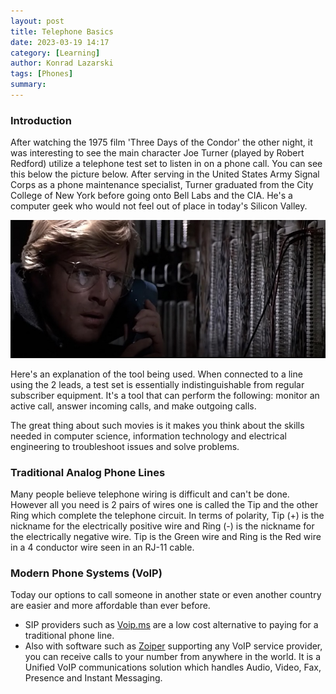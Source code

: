 ```yaml
---
layout: post
title: Telephone Basics
date: 2023-03-19 14:17
category: [Learning]
author: Konrad Lazarski
tags: [Phones]
summary: 
---
```

### Introduction
After watching the 1975 film 'Three Days of the Condor' the other night, it was interesting to see the main character Joe Turner (played by Robert Redford) utilize a telephone test set to listen in on a phone call. You can see this below the picture below. After serving in the United States Army Signal Corps as a phone maintenance specialist, Turner graduated from the City College of New York before going onto Bell Labs and the CIA. He's a computer geek who would not feel out of place in today's Silicon Valley. 

![Condor working on phone line](/assets/condor-phone.jpg)

Here's an explanation of the tool being used. When connected to a line using the 2 leads, a test set is essentially indistinguishable from regular subscriber equipment. It's a tool that can perform the following: monitor an active call, answer incoming calls, and make outgoing calls. 

The great thing about such movies is it makes you think about the skills needed in computer science, information technology and electrical engineering to troubleshoot issues and solve problems.

### Traditional Analog Phone Lines
Many people believe telephone wiring is difficult and can't be done. However all you need is 2 pairs of wires one is called the Tip and the other Ring which complete the telephone circuit. In terms of polarity, Tip (+) is the nickname for the electrically positive wire and Ring (-) is the nickname for the electrically negative wire. Tip is the Green wire and Ring is the Red wire in a 4 conductor wire seen in an RJ-11 cable.

### Modern Phone Systems (VoIP)
Today our options to call someone in another state or even another country are easier and more affordable than ever before.
- SIP providers such as [Voip.ms](https://voip.ms) are a low cost alternative to paying for a traditional phone line. 
- Also with software such as [Zoiper](https://www.zoiper.com/) supporting any VoIP service provider, you can receive calls to your number from anywhere in the world. It is a Unified VoIP communications solution which handles Audio, Video, Fax, Presence and Instant Messaging.